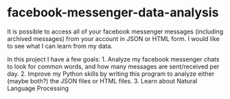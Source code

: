 # facebook-messenger-data-analysis

It is possible to access all of your facebook messenger messages (including archived messages) from your account in JSON or HTML form. I would like to see what I can learn from my data.

In this project I have a few goals:
    1. Analyze my facebook messenger chats to look for common words, and how many messages are sent/received per day.
    2. Improve my Python skills by writing this program to analyze either (maybe both?) the JSON files or HTML files.
    3. Learn about Natural Language Processing
